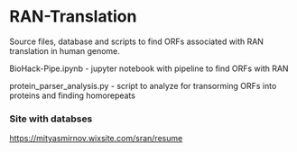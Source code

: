# RAN-Translation

Source files, database and scripts to find ORFs associated with RAN translation in human genome.



BioHack-Pipe.ipynb - jupyter notebook with pipeline to find ORFs with RAN


protein_parser_analysis.py - script to analyze for transorming ORFs into proteins and finding homorepeats 

### Site with databses 
https://mityasmirnov.wixsite.com/sran/resume
